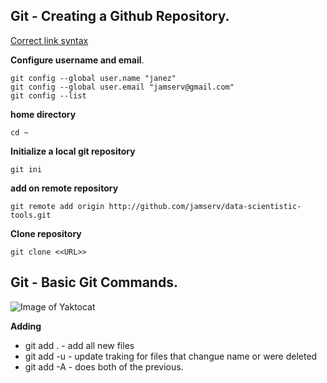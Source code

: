 ## Git - Creating a Github Repository.

[Correct link syntax](http://www.example.com/)

**Configure username and email**.
```
git config --global user.name "janez"
git config --global user.email "jamserv@gmail.com"
git config --list
```

**home directory**
```
cd ~
```

**Initialize a local git repository**
```
git ini
```
**add on remote repository**
```
git remote add origin http://github.com/jamserv/data-scientistic-tools.git
```

**Clone repository**
```
git clone <<URL>>
```

## Git - Basic Git Commands.

![Image of Yaktocat](https://www.stephenmarron.com/wp-content/uploads/2017/02/git.png)

**Adding**

* git add .		- add all new files
* git add -u 	- update traking for files that changue name or were deleted
* git add -A 	- does both of the previous.